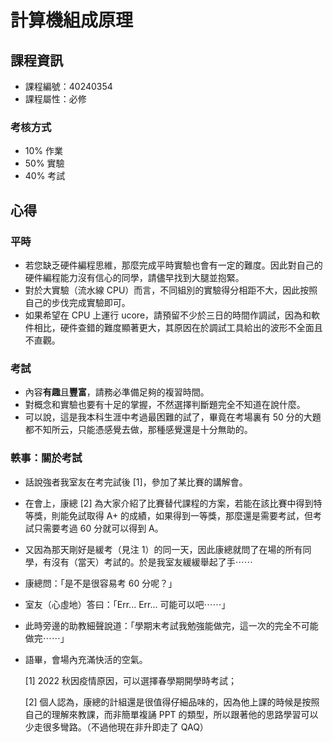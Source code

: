 # 計算機組成原理



## 課程資訊

* 課程編號：40240354
* 課程屬性：必修

### 考核方式

* 10% 作業
* 50% 實驗
* 40% 考試



## 心得

### 平時

* 若您缺乏硬件編程思維，那麼完成平時實驗也會有一定的難度。因此對自己的硬件編程能力沒有信心的同學，請儘早找到大腿並抱緊。
* 對於大實驗（流水線 CPU）而言，不同組別的實驗得分相距不大，因此按照自己的步伐完成實驗即可。
* 如果希望在 CPU 上運行 ucore，請預留不少於三日的時間作調試，因為和軟件相比，硬件查錯的難度顯著更大，其原因在於調試工具給出的波形不全面且不直觀。



### 考試

* 內容**有趣**且**豐富**，請務必準備足夠的複習時間。
* 對概念和實驗也要有十足的掌握，不然選擇判斷題完全不知道在說什麼。
* 可以說，這是我本科生涯中考過最困難的試了，畢竟在考場裏有 50 分的大題都不知所云，只能憑感覺去做，那種感覺還是十分無助的。



### 軼事：關於考試

* 話說強者我室友在考完試後 [1]，參加了某比賽的講解會。

* 在會上，康總 [2] 為大家介紹了比賽替代課程的方案，若能在該比賽中得到特等獎，則能免試取得 A+ 的成績，如果得到一等獎，那麼還是需要考試，但考試只需要考過 60 分就可以得到 A。

* 又因為那天剛好是緩考（見注 1）的同一天，因此康總就問了在場的所有同學，有沒有（當天）考試的。於是我室友緩緩舉起了手⋯⋯

* 康總問：「是不是很容易考 60 分呢？」

* 室友（心虛地）答曰：「Err... Err... 可能可以吧⋯⋯」

* 此時旁邊的助教細聲說道：「學期末考試我勉強能做完，這一次的完全不可能做完⋯⋯」

* 語畢，會場內充滿快活的空氣。

  [1] 2022 秋因疫情原因，可以選擇春學期開學時考試；

  [2] 個人認為，康總的計組還是很值得仔細品味的，因為他上課的時候是按照自己的理解來教課，而非簡單複誦 PPT 的類型，所以跟著他的思路學習可以少走很多彎路。（不過他現在非升即走了 QAQ）
